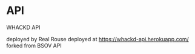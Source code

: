# API
WHACKD API

deployed by Real Rouse
deployed at https://whackd-api.herokuapp.com/
forked from BSOV API
